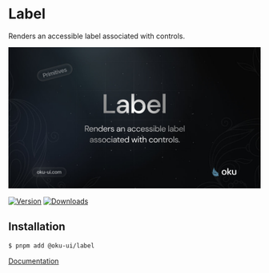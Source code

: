 # Label
Renders an accessible label associated with controls.

![@oku-ui/label](./../../../.github/assets/og/oku-label.jpg)

[![Version](https://img.shields.io/npm/v/@oku-ui/label?style=flat&colorA=18181B&colorB=28CF8D)](https://www.npmjs.com/package/@oku-ui/label) [![Downloads](https://img.shields.io/npm/dm/@oku-ui/label?style=flat&colorA=18181B&colorB=28CF8D)](https://www.npmjs.com/package/@oku-ui/label)

## Installation

```sh
$ pnpm add @oku-ui/label
```

[Documentation](https://oku-ui.com/primitives/components/label)
